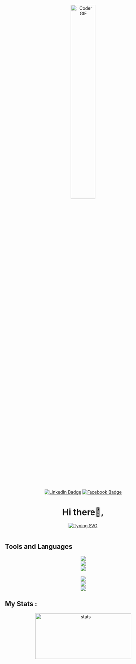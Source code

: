 <div id="header" align="center">    
    <img alt="Coder GIF"src="https://media.giphy.com/media/zhYSVCirREeIZtONCI/giphy.gif" width="40%" min-width="100px"/>
    <br/>
    <div id="badges">
      <a href="https://www.linkedin.com/in/tolotra-mandresy-718329235" target="_blank"> <img src="https://img.shields.io/badge/LinkedIn-blue?style=for-the-badge&logo=linkedin&logoColor=white" alt="LinkedIn Badge"/></a>
      <a href="https://www.facebook.com/profile.php?id=100008409820824" target="_blank"><img src="https://img.shields.io/badge/Facebook-blue?style=for-the-badge&logo=facebook&logoColor=white" alt="Facebook Badge"/></a>
    </div>
    <h1>Hi there👋,</h1>
    <a href="https://git.io/typing-svg"><img src="https://readme-typing-svg.demolab.com?    font=Fira+Code&size=16&pause=600&color=31D7E4FF&width=330&height=100&lines=I'm+Tolotra+Mandresy+RASOLONDRAIBE.;I'm+a+software+engineering+student." alt="Typing SVG" /></a>
</div>
<div>
</br>

<h2>Tools and Languages</h2>
<div align="center">

<img src="https://skillicons.dev/icons?i=html,css,sass,bootstrap" />
</br> 

<img src="https://skillicons.dev/icons?i=js,typescript,vue,angular" />
</br>

<img src="https://skillicons.dev/icons?i=figma,xd,illustrator" />
</br>
</br>

<img src="https://skillicons.dev/icons?i=nodejs,express,java" />
</br>

<img src="https://skillicons.dev/icons?i=mysql,postgresql" />
</br>

<img src="https://skillicons.dev/icons?i=arduino" />
</div>

<h2>My Stats :</h2>
<div align="center">
    <a href="https://github.com" target="_blank">
        <img src="https://github-readme-stats.vercel.app/api?username=TolotraMandresy&count_private=true&show_icons=true&theme=radical&hide_border=true" alt="stats" width="310" height="146"/>
    </a>
</br>
<!--<img src="https://github-profile-trophy.vercel.app/?username=TolotraMandresy&theme=onedark&no-bg=true&no-frame=true"/>-->
</div>
</div>
</div>
